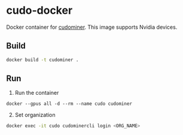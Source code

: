 # cudo-docker
Docker container for [cudominer](https://cudominer.com). 
This image supports Nvidia devices.

## Build

```bash
docker build -t cudominer .
```

## Run

1. Run the container

```
docker --gpus all -d --rm --name cudo cudominer
```

2. Set organization

```bash
docker exec -it cudo cudominercli login <ORG_NAME>
```
